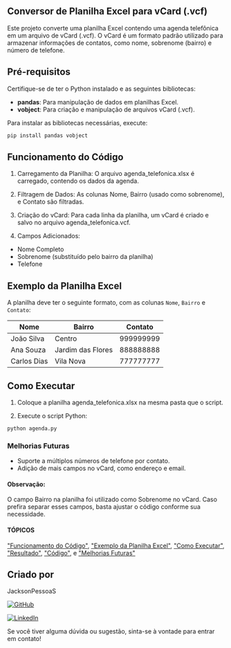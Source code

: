## Conversor de Planilha Excel para vCard (.vcf)

Este projeto converte uma planilha Excel contendo uma agenda telefônica em um arquivo de vCard (.vcf). O vCard é um formato padrão utilizado para armazenar informações de contatos, como nome, sobrenome (bairro) e número de telefone.

## Pré-requisitos

Certifique-se de ter o Python instalado e as seguintes bibliotecas:

- **pandas**: Para manipulação de dados em planilhas Excel.
- **vobject**: Para criação e manipulação de arquivos vCard (.vcf).

Para instalar as bibliotecas necessárias, execute:

```bash
pip install pandas vobject

```

## Funcionamento do Código

1. Carregamento da Planilha: O arquivo agenda_telefonica.xlsx é carregado, contendo os dados da agenda.

2. Filtragem de Dados: As colunas Nome, Bairro (usado como sobrenome), e Contato são filtradas.
3. Criação do vCard: Para cada linha da planilha, um vCard é criado e salvo no arquivo agenda_telefonica.vcf.
4. Campos Adicionados:
- Nome Completo
- Sobrenome (substituído pelo bairro da planilha)
- Telefone


## Exemplo da Planilha Excel

A planilha deve ter o seguinte formato, com as colunas `Nome`, `Bairro` e `Contato`:

| Nome       | Bairro            | Contato    |
|------------|-------------------|------------|
| João Silva | Centro            | 999999999  |
| Ana Souza  | Jardim das Flores  | 888888888  |
| Carlos Dias| Vila Nova         | 777777777  |



## Como Executar
1. Coloque a planilha agenda_telefonica.xlsx na mesma pasta que o script.

2. Execute o script Python:

```
python agenda.py
```

### Melhorias Futuras
- Suporte a múltiplos números de telefone por contato.
- Adição de mais campos no vCard, como endereço e email.

#### Observação: 
O campo Bairro na planilha foi utilizado como Sobrenome no vCard. Caso prefira separar esses campos, basta ajustar o código conforme sua necessidade.



#### TÓPICOS
["Funcionamento do Código"](##funcionamento-do-codigo), ["Exemplo da Planilha Excel"](##exemplo-da-planilha-excel), ["Como Executar"](##como-executar), ["Resultado"](##resultado), ["Código"](##código), e ["Melhorias Futuras"](##melhorias-futuras)


## Criado por

JacksonPessoaS 

[![GitHub](https://img.shields.io/badge/GitHub-100000?style=for-the-badge&logo=github&logoColor=white)](https://github.com/jacksonpessoas)

[![LinkedIn](https://img.shields.io/badge/LinkedIn-0077B5?style=for-the-badge&logo=linkedin&logoColor=white)](https://www.linkedin.com/in/jackson-pessoa-soares)


Se você tiver alguma dúvida ou sugestão, sinta-se à vontade para entrar em contato!
